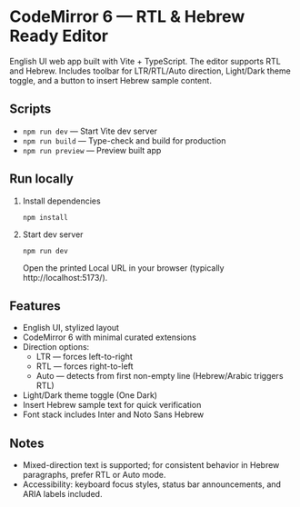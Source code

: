 # CodeMirror 6 — RTL & Hebrew Ready Editor

English UI web app built with Vite + TypeScript. The editor supports RTL and Hebrew. Includes toolbar for LTR/RTL/Auto direction, Light/Dark theme toggle, and a button to insert Hebrew sample content.

## Scripts

- `npm run dev` — Start Vite dev server
- `npm run build` — Type-check and build for production
- `npm run preview` — Preview built app

## Run locally

1. Install dependencies
   ```
   npm install
   ```
2. Start dev server
   ```
   npm run dev
   ```
   Open the printed Local URL in your browser (typically http://localhost:5173/).

## Features

- English UI, stylized layout
- CodeMirror 6 with minimal curated extensions
- Direction options:
  - LTR — forces left-to-right
  - RTL — forces right-to-left
  - Auto — detects from first non-empty line (Hebrew/Arabic triggers RTL)
- Light/Dark theme toggle (One Dark)
- Insert Hebrew sample text for quick verification
- Font stack includes Inter and Noto Sans Hebrew

## Notes

- Mixed-direction text is supported; for consistent behavior in Hebrew paragraphs, prefer RTL or Auto mode.
- Accessibility: keyboard focus styles, status bar announcements, and ARIA labels included.